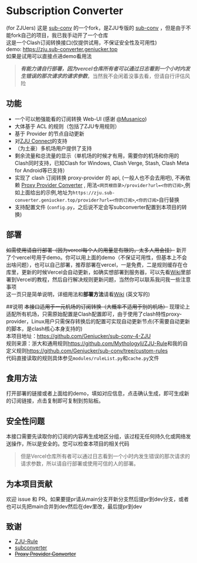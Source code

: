# Subscription Converter
(for ZJUers)
这是 [sub-conv](https://github.com/geniucker/sub-conv) 的一个fork，是ZJU专版的 [sub-conv](https://github.com/geniucker/sub-conv) ，但是由于不能fork自己的项目，我已我手动开了一个仓库  
这是一个Clash订阅转换接口(仅提供试用，不保证安全性及可用性)  
demo: <https://zju.sub-converter.geniucker.top>  
如果是试用可以直接点进demo看用法  
> ***有能力请自行部署，因为vercel仓库所有者可以通过日志看到一个小时内发生错误的那次请求的请求参数***，当然我不会闲着没事去看，但请自行评估风险

## 功能
- 一个可以勉强能看的订阅转换 Web-UI (感谢 [@Musanico](https://github.com/musanico))  
- 大体基于 ACL 的规则（包括了ZJU专用规则）  
- 基于 Provider 的节点自动更新  
- 对[ZJU Connect](https://github.com/Mythologyli/ZJU-Connect/)的支持  
- （为土豪）多机场用户提供了支持  
- 剩余流量和总流量的显示（单机场的时候才有用，需要你的机场和你用的Clash同时支持，已知Clash for Windows, Clash Verge, Stash, Clash Meta for Android等已支持）  
- 实现了 clash 订阅转换 proxy-provider 的 api, (一般人也不会去用吧), 不再依赖 [Proxy Provider Converter](https://github.com/qier222/proxy-provider-converter) , 用法`<网页根目录>/provider?url=<你的订阅>`,例如上面给出的示例,地址为`https://zju.sub-converter.geniucker.top/provider?url=<你的订阅>`,`<你的订阅>`自行替换  
- 支持配置文件 (`config.py`，之后说不定会写subconverter配置到本项目的转换)  

## 部署
~~如需使用请自行部署（因为vercel每个人的用量是有限的，太多人用会挂）~~ 新开了个vercel号用于demo。你可以用上面的demo（不保证可用性，但基本上不会出啥问题），也可以自己部署，推荐部署在vercel，一是免费，二是规则缓存在仓库里，更新的时候Vercel会自动更新，如确实想部署到服务器，可以先看[Wiki](https://github.com/Geniucker/sub-conv/wiki)里部署到Vercel的教程，然后自行解决规则更新问题，当然你可以联系我问我一些注意事项  
这一页只是简单说明，详细用法和**部署方法**请看[Wiki](https://github.com/Geniucker/sub-conv/wiki) (英文写的)  

##说明
~~本接口适用于一元机场的订阅转换（大概率不适用于别的机场）~~ 现理论上适配所有机场，只需原始配置是Clash配置即可，由于使用了clash特性proxy-provider，Linux用户只需保存转换后的配置可实现自动更新节点(不需要自动更新的脚本，是clash核心本身支持的)<br>
本项目地址：<https://github.com/Geniucker/sub-conv-4-ZJU><br>
规则来源：浙大和通用规则<https://github.com/Mythologyli/ZJU-Rule>和我的自定义规则<https://github.com/Geniucker/sub-conv/tree/custom-rules><br>
代码直接读取的规则具体参见`modules/ruleList.py`和`cache.py`文件<br>

## 食用方法
打开部署的链接或者上面给的demo，填如对应信息，点击确认生成，即可生成新的订阅链接，点击复制即可复制到剪贴板。  

## 安全性问题
本接口需要先读取你的订阅的内容再生成地区分组，该过程无任何持久化或网络发送操作，所以是安全的。您可以检查本项目的相关代码  
> 但是Vercel仓库所有者可以通过日志看到一个小时内发生错误的那次请求的请求参数，所以请自行部署或使用可信的人的部署。  

## 为本项目贡献
欢迎 issue 和 PR。如果要提pr请从main分支开新分支然后提pr到dev分支，或者也可以先把main合并到dev然后在dev里改，最后提pr到dev  

## 致谢
- [ZJU-Rule](https://github.com/Mythologyli/ZJU-Rule/)  
- [subconverter](https://github.com/tindy2013/subconverter)  
- ~~[Proxy Provider Converter](https://github.com/qier222/proxy-provider-converter)~~  

